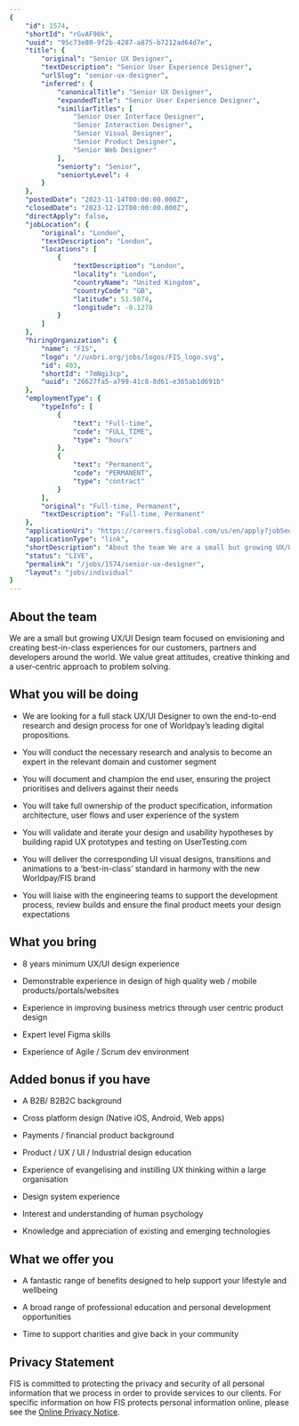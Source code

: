 ```yaml
---
{
	"id": 1574,
	"shortId": "rGvAF90k",
	"uuid": "95c73e80-9f2b-4287-a875-b7212ad64d7e",
	"title": {
		"original": "Senior UX Designer",
		"textDescription": "Senior User Experience Designer",
		"urlSlug": "senior-ux-designer",
		"inferred": {
			"canonicalTitle": "Senior UX Designer",
			"expandedTitle": "Senior User Experience Designer",
			"similiarTitles": [
				"Senior User Interface Designer",
				"Senior Interaction Designer",
				"Senior Visual Designer",
				"Senior Product Designer",
				"Senior Web Designer"
			],
			"seniorty": "Senior",
			"seniortyLevel": 4
		}
	},
	"postedDate": "2023-11-14T00:00:00.000Z",
	"closedDate": "2023-12-12T00:00:00.000Z",
	"directApply": false,
	"jobLocation": {
		"original": "London",
		"textDescription": "London",
		"locations": [
			{
				"textDescription": "London",
				"locality": "London",
				"countryName": "United Kingdom",
				"countryCode": "GB",
				"latitude": 51.5074,
				"longitude": -0.1278
			}
		]
	},
	"hiringOrganization": {
		"name": "FIS",
		"logo": "//uxbri.org/jobs/logos/FIS_logo.svg",
		"id": 403,
		"shortId": "7mNgi3cp",
		"uuid": "26627fa5-a799-41c8-8d61-e365ab1d691b"
	},
	"employmentType": {
		"typeInfo": [
			{
				"text": "Full-time",
				"code": "FULL_TIME",
				"type": "hours"
			},
			{
				"text": "Permanent",
				"code": "PERMANENT",
				"type": "contract"
			}
		],
		"original": "Full-time, Permanent",
		"textDescription": "Full-time, Permanent"
	},
	"applicationUri": "https://careers.fisglobal.com/us/en/apply?jobSeqNo=FIGLUSJR0260940EXTERNAL&step=1",
	"applicationType": "link",
	"shortDescription": "About the team We are a small but growing UX/UI/ Design team focused on envisioning and creating best-in-class-- experiences for our customers, partners and developers around the world. We value",
	"status": "LIVE",
	"permalink": "/jobs/1574/senior-ux-designer",
	"layout": "jobs/individual"
}
---
```

<h2>About the team</h2><p>We are a small but growing UX/UI Design team focused on envisioning and creating best-in-class experiences for our customers, partners and developers around the world. We value great attitudes, creative thinking and a user-centric approach to problem solving.&nbsp;</p><h2>What you will be doing</h2><ul><li><p>We are looking for a full stack UX/UI Designer to own the end-to-end research and design process for one of Worldpay’s leading digital propositions.</p></li><li><p>You will conduct the necessary research and analysis to become an expert in the relevant domain and customer segment</p></li><li><p>You will document and champion the end user, ensuring the project prioritises and delivers against their needs</p></li><li><p>You will take full ownership of the product specification, information architecture, user flows and user experience of the system &nbsp;</p></li><li><p>You will validate and iterate your design and usability hypotheses by building rapid UX prototypes and testing on UserTesting.com</p></li><li><p>You will deliver the corresponding UI visual designs, transitions and animations to a ‘best-in-class’ standard in harmony with the new Worldpay/FIS brand</p></li><li><p>You will liaise with the engineering teams to support the development process, review builds and ensure the final product meets your design expectations</p></li></ul><h2>What you bring</h2><ul><li><p>8 years minimum UX/UI design experience</p></li><li><p>Demonstrable experience in design of high quality web / mobile products/portals/websites</p></li><li><p>Experience in improving business metrics through user centric product design</p></li><li><p>Expert level Figma skills</p></li><li><p>Experience of Agile / Scrum dev environment</p></li></ul><h2>Added bonus if you have</h2><ul><li><p>A B2B/ B2B2C background</p></li><li><p>Cross platform design (Native iOS, Android, Web apps)</p></li><li><p>Payments / financial product background</p></li><li><p>Product / UX / UI / Industrial design education</p></li><li><p>Experience of evangelising and instilling UX thinking within a large organisation</p></li><li><p>Design system experience</p></li><li><p>Interest and understanding of human psychology&nbsp;</p></li><li><p>Knowledge and appreciation of existing and emerging technologies</p></li></ul><h2>What we offer you</h2><ul><li><p>A fantastic range of benefits designed to help support your lifestyle and wellbeing</p></li><li><p>A broad range of professional education and personal development opportunities</p></li><li><p>Time to support charities and give back in your community</p></li></ul><h2>Privacy Statement</h2><p>FIS is committed to protecting the privacy and security of all personal information that we process in order to provide services to our clients. For specific information on how FIS protects personal information online, please see the <a target="_blank" rel="noopener noreferrer nofollow" href="http://www.fisglobal.com/privacy">Online Privacy Notice</a>.</p>

